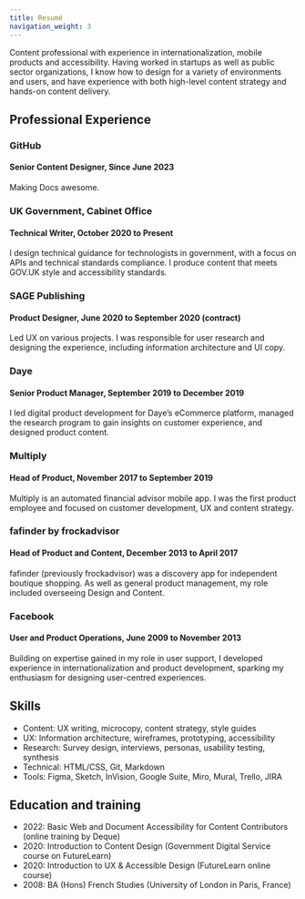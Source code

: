 ```yaml
---
title: Resumé
navigation_weight: 3
---
```


Content professional with experience in internationalization, mobile products and accessibility. Having worked in startups as well as public sector organizations, I know how to design for a variety of environments and users, and have experience with both high-level content strategy and hands-on content delivery. 

## Professional Experience

### GitHub
#### Senior Content Designer, Since June 2023
Making Docs awesome. 

### UK Government, Cabinet Office
#### Technical Writer, October 2020 to Present
I design technical guidance for technologists in government, with a focus on APIs and technical standards compliance. I produce content that meets GOV.UK style and accessibility standards.

### SAGE Publishing
#### Product Designer, June 2020 to September 2020 (contract)
Led UX on various projects. I was responsible for user research and designing the experience, including information architecture and UI copy. 

### Daye
#### Senior Product Manager,  September 2019 to December 2019
I led digital product development for Daye’s eCommerce platform, managed the research program to gain insights on customer experience, and designed product content.

### Multiply
#### Head of Product, November 2017 to September 2019
Multiply is an automated financial advisor mobile app. I was the first product employee and focused on customer development, UX and content strategy.

### fafinder by frockadvisor
#### Head of Product and Content, December 2013 to April 2017
fafinder (previously frockadvisor) was a discovery app for independent boutique shopping. As well as general product management, my role included overseeing Design and Content.

### Facebook
#### User and Product Operations, June 2009 to November 2013
Building on expertise gained in my role in user support, I developed experience in  internationalization and product development, sparking my enthusiasm for designing user-centred experiences. 

## Skills
* Content: UX writing, microcopy, content strategy, style guides
* UX: Information architecture, wireframes, prototyping, accessibility
* Research: Survey design, interviews, personas, usability testing, synthesis
* Technical: HTML/CSS, Git, Markdown
* Tools: Figma, Sketch, InVision, Google Suite, Miro, Mural, Trello, JIRA

## Education and training
* 2022: Basic Web and Document Accessibility for Content Contributors (online training by Deque)
* 2020: Introduction to Content Design (Government Digital Service course on FutureLearn)
* 2020: Introduction to UX & Accessible Design (FutureLearn online course)
* 2008: BA (Hons) French Studies (University of London in Paris, France)
